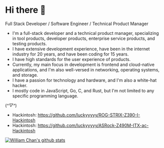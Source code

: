 # Hi there 👋

Full Stack Developer / Software Engineer / Technical Product Manager

 * I'm a full-stack developer and a technical product manager, specializing in tool products, developer products, enterprise service products, and testing products.
 * I have extensive development experience, have been in the internet industry for 20 years, and have been coding for 15 years.
 * I have high standards for the user experience of products.
 * Currently, my main focus in development is frontend and cloud-native applications, and I'm also well-versed in networking, operating systems, and storage.
 * I have a passion for technology and hardware, and I'm also a white-hat hacker.
 * I mostly code in JavaScript, Go, C, and Rust, but I'm not limited to any specific programming language.

(*^▽^*)


 - Hackintosh: https://github.com/luckyyyyy/ROG-STRIX-Z390-I-Hackintosh
 - Hackintosh: https://github.com/luckyyyyy/ASRock-Z490M-ITX-ac-Hackintosh

[![William Chan's github stats](https://github-readme-stats.vercel.app/api?username=luckyyyyy&theme=dark&show_icons=true)](https://github.com/luckyyyyy)

